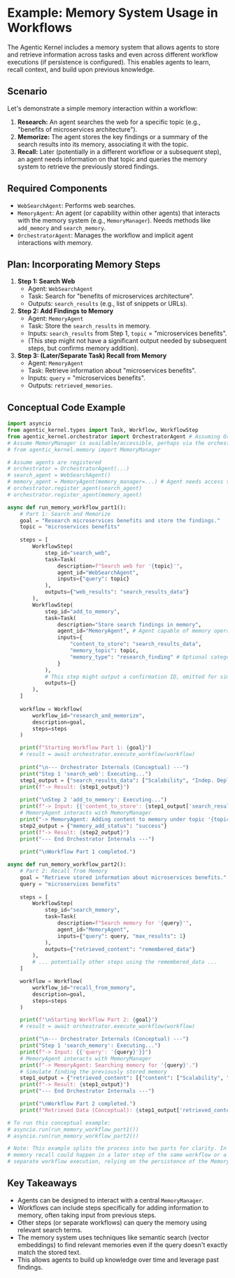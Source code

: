 # Example: Memory System Usage in Workflows

The Agentic Kernel includes a memory system that allows agents to store and retrieve information across tasks and even across different workflow executions (if persistence is configured). This enables agents to learn, recall context, and build upon previous knowledge.

## Scenario

Let's demonstrate a simple memory interaction within a workflow:

1. **Research:** An agent searches the web for a specific topic (e.g., "benefits of microservices architecture").
2. **Memorize:** The agent stores the key findings or a summary of the search results into its memory, associating it with the topic.
3. **Recall:** Later (potentially in a different workflow or a subsequent step), an agent needs information on that topic and queries the memory system to retrieve the previously stored findings.

## Required Components

* `WebSearchAgent`: Performs web searches.
* `MemoryAgent`: An agent (or capability within other agents) that interacts with the memory system (e.g., `MemoryManager`). Needs methods like `add_memory` and `search_memory`.
* `OrchestratorAgent`: Manages the workflow and implicit agent interactions with memory.

## Plan: Incorporating Memory Steps

1. **Step 1: Search Web**
    * Agent: `WebSearchAgent`
    * Task: Search for "benefits of microservices architecture".
    * Outputs: `search_results` (e.g., list of snippets or URLs).
2. **Step 2: Add Findings to Memory**
    * Agent: `MemoryAgent`
    * Task: Store the `search_results` in memory.
    * Inputs: `search_results` from Step 1, `topic` = "microservices benefits".
    * (This step might not have a significant output needed by subsequent steps, but confirms memory addition).
3. **Step 3: (Later/Separate Task) Recall from Memory**
    * Agent: `MemoryAgent`
    * Task: Retrieve information about "microservices benefits".
    * Inputs: `query` = "microservices benefits".
    * Outputs: `retrieved_memories`.

## Conceptual Code Example

```python
import asyncio
from agentic_kernel.types import Task, Workflow, WorkflowStep
from agentic_kernel.orchestrator import OrchestratorAgent # Assuming OrchestratorAgent
# Assume MemoryManager is available/accessible, perhaps via the orchestrator or agent context
# from agentic_kernel.memory import MemoryManager 

# Assume agents are registered
# orchestrator = OrchestratorAgent(...)
# search_agent = WebSearchAgent()
# memory_agent = MemoryAgent(memory_manager=...) # Agent needs access to memory manager
# orchestrator.register_agent(search_agent)
# orchestrator.register_agent(memory_agent)

async def run_memory_workflow_part1():
    # Part 1: Search and Memorize
    goal = "Research microservices benefits and store the findings."
    topic = "microservices benefits"
    
    steps = [
        WorkflowStep(
            step_id="search_web",
            task=Task(
                description=f"Search web for '{topic}'",
                agent_id="WebSearchAgent",
                inputs={"query": topic}
            ),
            outputs={"web_results": "search_results_data"}
        ),
        WorkflowStep(
            step_id="add_to_memory",
            task=Task(
                description="Store search findings in memory",
                agent_id="MemoryAgent", # Agent capable of memory operations
                inputs={
                    "content_to_store": "search_results_data", 
                    "memory_topic": topic,
                    "memory_type": "research_finding" # Optional categorization
                }
            ),
            # This step might output a confirmation ID, omitted for simplicity
            outputs={}
        ),
    ]
    
    workflow = Workflow(
        workflow_id="research_and_memorize",
        description=goal,
        steps=steps
    )

    print(f"Starting Workflow Part 1: {goal}")
    # result = await orchestrator.execute_workflow(workflow)
    
    print("\n--- Orchestrator Internals (Conceptual) ---")
    print("Step 1 'search_web': Executing...")
    step1_output = {"search_results_data": ["Scalability", "Indep. Deployment", "Tech Diversity"]}
    print(f"-> Result: {step1_output}")
    
    print("\nStep 2 'add_to_memory': Executing...")
    print(f"-> Input: {{'content_to_store': {step1_output['search_results_data']}, 'memory_topic': '{topic}'}}")
    # MemoryAgent interacts with MemoryManager
    print("-> MemoryAgent: Adding content to memory under topic '{topic}'.")
    step2_output = {"memory_add_status": "success"}
    print(f"-> Result: {step2_output}")
    print("--- End Orchestrator Internals ---")
    
    print("\nWorkflow Part 1 completed.")

async def run_memory_workflow_part2():
    # Part 2: Recall from Memory
    goal = "Retrieve stored information about microservices benefits."
    query = "microservices benefits"
    
    steps = [
        WorkflowStep(
            step_id="search_memory",
            task=Task(
                description=f"Search memory for '{query}'",
                agent_id="MemoryAgent",
                inputs={"query": query, "max_results": 1}
            ),
            outputs={"retrieved_content": "remembered_data"}
        ),
        # ... potentially other steps using the remembered_data ...
    ]

    workflow = Workflow(
        workflow_id="recall_from_memory",
        description=goal,
        steps=steps
    )

    print(f"\nStarting Workflow Part 2: {goal}")
    # result = await orchestrator.execute_workflow(workflow)

    print("\n--- Orchestrator Internals (Conceptual) ---")
    print("Step 1 'search_memory': Executing...")
    print(f"-> Input: {{'query': '{query}'}}")
    # MemoryAgent interacts with MemoryManager
    print(f"-> MemoryAgent: Searching memory for '{query}'.")
    # Simulate finding the previously stored memory
    step1_output = {"retrieved_content": [{"content": ["Scalability", "Indep. Deployment", "Tech Diversity"], "metadata": {"topic": "microservices benefits", ...}}]}
    print(f"-> Result: {step1_output}")
    print("--- End Orchestrator Internals ---")

    print("\nWorkflow Part 2 completed.")
    print(f"Retrieved Data (Conceptual): {step1_output['retrieved_content']}")

# To run this conceptual example:
# asyncio.run(run_memory_workflow_part1())
# asyncio.run(run_memory_workflow_part2())

# Note: This example splits the process into two parts for clarity. In a real scenario,
# memory recall could happen in a later step of the same workflow or a completely 
# separate workflow execution, relying on the persistence of the MemoryManager.
```

## Key Takeaways

* Agents can be designed to interact with a central `MemoryManager`.
* Workflows can include steps specifically for adding information to memory, often taking input from previous steps.
* Other steps (or separate workflows) can query the memory using relevant search terms.
* The memory system uses techniques like semantic search (vector embeddings) to find relevant memories even if the query doesn't exactly match the stored text.
* This allows agents to build up knowledge over time and leverage past findings.
